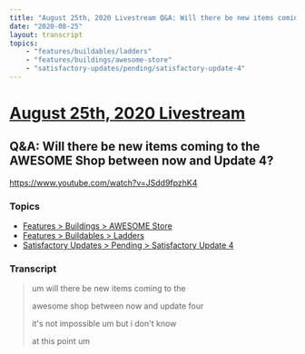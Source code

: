 ```yaml
---
title: "August 25th, 2020 Livestream Q&A: Will there be new items coming to the AWESOME Shop between now and Update 4?"
date: "2020-08-25"
layout: transcript
topics:
    - "features/buildables/ladders"
    - "features/buildings/awesome-store"
    - "satisfactory-updates/pending/satisfactory-update-4"
---
```

# [August 25th, 2020 Livestream](../2020-08-25.md)
## Q&A: Will there be new items coming to the AWESOME Shop between now and Update 4?
https://www.youtube.com/watch?v=JSdd9fpzhK4

### Topics
* [Features > Buildings > AWESOME Store](../topics/features/buildings/awesome-store.md)
* [Features > Buildables > Ladders](../topics/features/buildables/ladders.md)
* [Satisfactory Updates > Pending > Satisfactory Update 4](../topics/satisfactory-updates/pending/satisfactory-update-4.md)

### Transcript

> um will there be new items coming to the
> 
> awesome shop between now and update four
> 
> it's not impossible um but i don't know
> 
> at this point um
> 
